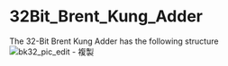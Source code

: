 # 32Bit_Brent_Kung_Adder

The 32-Bit Brent Kung Adder has the following structure
![bk32_pic_edit - 複製](https://user-images.githubusercontent.com/63168245/172534083-0dc92ebf-de8c-4623-99c8-c0a2dadb457e.png)
